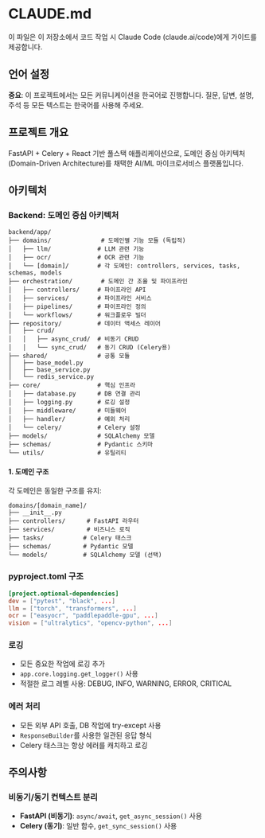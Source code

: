 # CLAUDE.md

이 파일은 이 저장소에서 코드 작업 시 Claude Code (claude.ai/code)에게 가이드를 제공합니다.

## 언어 설정

**중요**: 이 프로젝트에서는 모든 커뮤니케이션을 한국어로 진행합니다. 질문, 답변, 설명, 주석 등 모든 텍스트는 한국어를 사용해 주세요.

## 프로젝트 개요

FastAPI + Celery + React 기반 풀스택 애플리케이션으로, 도메인 중심 아키텍처(Domain-Driven Architecture)를 채택한 AI/ML 마이크로서비스 플랫폼입니다.

## 아키텍처

### Backend: 도메인 중심 아키텍처

```
backend/app/
├── domains/              # 도메인별 기능 모듈 (독립적)
│   ├── llm/             # LLM 관련 기능
│   ├── ocr/             # OCR 관련 기능
│   └── [domain]/        # 각 도메인: controllers, services, tasks, schemas, models
├── orchestration/        # 도메인 간 조율 및 파이프라인
│   ├── controllers/     # 파이프라인 API
│   ├── services/        # 파이프라인 서비스
│   ├── pipelines/       # 파이프라인 정의
│   └── workflows/       # 워크플로우 빌더
├── repository/          # 데이터 액세스 레이어
│   ├── crud/
│   │   ├── async_crud/  # 비동기 CRUD
│   │   └── sync_crud/   # 동기 CRUD (Celery용)
├── shared/              # 공통 모듈
│   ├── base_model.py
│   ├── base_service.py
│   └── redis_service.py
├── core/                # 핵심 인프라
│   ├── database.py      # DB 연결 관리
│   ├── logging.py       # 로깅 설정
│   ├── middleware/      # 미들웨어
│   ├── handler/         # 예외 처리
│   └── celery/          # Celery 설정
├── models/              # SQLAlchemy 모델
├── schemas/             # Pydantic 스키마
└── utils/               # 유틸리티
```

#### 1. 도메인 구조

각 도메인은 동일한 구조를 유지:

```
domains/[domain_name]/
├── __init__.py
├── controllers/      # FastAPI 라우터
├── services/         # 비즈니스 로직
├── tasks/           # Celery 태스크
├── schemas/         # Pydantic 모델
└── models/          # SQLAlchemy 모델 (선택)
```

### pyproject.toml 구조

```toml
[project.optional-dependencies]
dev = ["pytest", "black", ...]
llm = ["torch", "transformers", ...]
ocr = ["easyocr", "paddlepaddle-gpu", ...]
vision = ["ultralytics", "opencv-python", ...]
```

### 로깅

- 모든 중요한 작업에 로깅 추가
- `app.core.logging.get_logger()` 사용
- 적절한 로그 레벨 사용: DEBUG, INFO, WARNING, ERROR, CRITICAL

### 에러 처리

- 모든 외부 API 호출, DB 작업에 try-except 사용
- `ResponseBuilder`를 사용한 일관된 응답 형식
- Celery 태스크는 항상 에러를 캐치하고 로깅

## 주의사항

### 비동기/동기 컨텍스트 분리

- **FastAPI (비동기)**: `async/await`, `get_async_session()` 사용
- **Celery (동기)**: 일반 함수, `get_sync_session()` 사용
